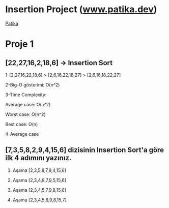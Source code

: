 # Insertion Project (www.patika.dev)

[Patika](www.patika.dev)

# Proje 1

## [22,27,16,2,18,6] -> Insertion Sort

1-[2,27,16,22,18,6] > [2,6,16,22,18,27] > [2,6,16,18,22,27]

2-Big-O gösterimi: O(n^2)

3-Time Complexity:

Average case: O(n^2)

Worst case: O(n^2)

Best case: O(n)

4-Average case

## [7,3,5,8,2,9,4,15,6] dizisinin Insertion Sort'a göre ilk 4 adımını yazınız.

1. Aşama [2,3,5,8,7,9,4,15,6]

2. Aşama [2,3,4,8,7,9,5,15,6]

3. Aşama [2,3,4,5,7,9,8,15,6]

4. Aşama [2,3,4,5,6,9,8,15,7]
